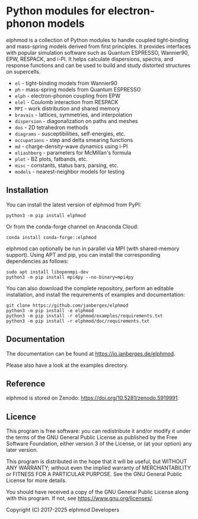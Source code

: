 # Python modules for electron-phonon models

elphmod is a collection of Python modules to handle coupled tight-binding and
mass-spring models derived from first principles. It provides interfaces with
popular simulation software such as Quantum ESPRESSO, Wannier90, EPW, RESPACK,
and i-PI. It helps calculate dispersions, spectra, and response functions and
can be used to build and study distorted structures on supercells.

* `el` - tight-binding models from Wannier90
* `ph` - mass-spring models from Quantum ESPRESSO
* `elph` - electron-phonon coupling from EPW
* `elel` - Coulomb interaction from RESPACK
* `MPI` - work distribution and shared memory
* `bravais` - lattices, symmetries, and interpolation
* `dispersion` - diagonalization on paths and meshes
* `dos` - 2D tetrahedron methods
* `diagrams` - susceptibilities, self-energies, etc.
* `occupations` - step and delta smearing functions
* `md` - charge-density-wave dynamics using i-PI
* `eliashberg` - parameters for McMillan's formula
* `plot` - BZ plots, fatbands, etc.
* `misc` - constants, status bars, parsing, etc.
* `models` - nearest-neighbor models for testing

## Installation

You can install the latest version of elphmod from PyPI:

    python3 -m pip install elphmod

Or from the conda-forge channel on Anaconda Cloud:

    conda install conda-forge::elphmod

elphmod can optionally be run in parallel via MPI (with shared-memory support).
Using APT and pip, you can install the corresponding dependencies as follows:

    sudo apt install libopenmpi-dev
    python3 -m pip install mpi4py --no-binary=mpi4py

You can also download the complete repository, perform an editable installation,
and install the requirements of examples and documentation:

    git clone https://github.com/janberges/elphmod
    python3 -m pip install -e elphmod
    python3 -m pip install -r elphmod/examples/requirements.txt
    python3 -m pip install -r elphmod/doc/requirements.txt

## Documentation

The documentation can be found at <https://io.janberges.de/elphmod>.

Please also have a look at the examples directory.

## Reference

elphmod is stored on Zenodo: <https://doi.org/10.5281/zenodo.5919991>.

## Licence

This program is free software: you can redistribute it and/or modify it under
the terms of the GNU General Public License as published by the Free Software
Foundation, either version 3 of the License, or (at your option) any later
version.

This program is distributed in the hope that it will be useful, but WITHOUT ANY
WARRANTY; without even the implied warranty of MERCHANTABILITY or FITNESS FOR A
PARTICULAR PURPOSE. See the GNU General Public License for more details.

You should have received a copy of the GNU General Public License along with
this program. If not, see <https://www.gnu.org/licenses/>.

Copyright (C) 2017-2025 elphmod Developers
